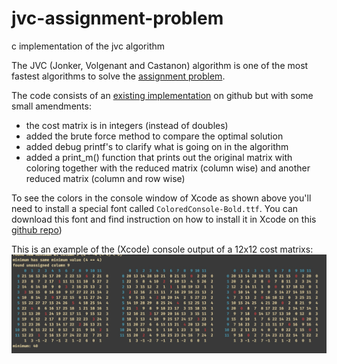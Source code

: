 # jvc-assignment-problem
c implementation of the jvc algorithm

The JVC (Jonker, Volgenant and Castanon) algorithm is one of the most fastest algorithms to solve the [assignment problem](https://en.wikipedia.org/wiki/Assignment_problem).

The code consists of an [existing implementation](https://github.com/AlexanderSobolev1990/lap/blob/master/src/lap/src/lap_jvc_dense.cpp#L54) on github but with some small amendments:

* the cost matrix is in integers (instead of doubles)
* added the brute force method to compare the optimal solution
* added debug printf's to clarify what is going on in the algorithm
* added a print_m() function that prints out the original matrix with coloring together with the reduced matrix (column wise) and another reduced matrix (column and row wise)

To see the colors in the console window of Xcode as shown above you'll need to install a special font called `ColoredConsole-Bold.ttf`. You can download this font and find instruction on how to install it in Xcode on this [github repo](https://github.com/jjrscott/ColoredConsole))

This is an example of the (Xcode) console output of a 12x12 cost matrixs:
![](assets/screenshot.jpg)
